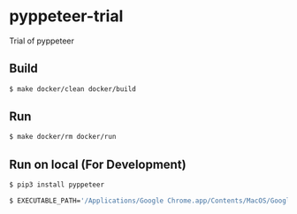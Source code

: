 # pyppeteer-trial
Trial of pyppeteer

## Build

```bash
$ make docker/clean docker/build
```

## Run

```bash
$ make docker/rm docker/run
```

## Run on local (For Development)

```bash
$ pip3 install pyppeteer
```

```bash
$ EXECUTABLE_PATH='/Applications/Google Chrome.app/Contents/MacOS/Google Chrome' HEADLESS=false NO_SANDBOX=false python main.py
```

